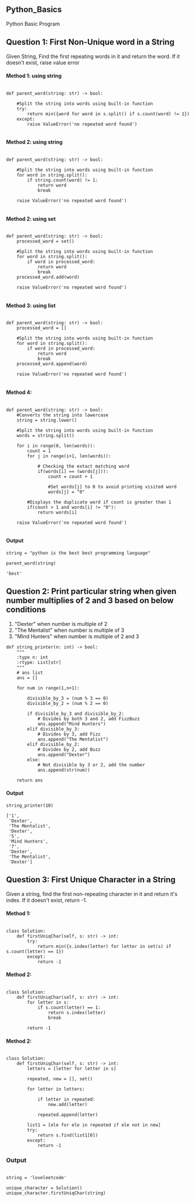 ## Python_Basics
Python Basic Program

## Question 1: First Non-Unique word in a String
Given String, Find the first repeating words in it and return the word. If it doesn't exist, raise value error

#### Method 1: using string

```python3

def parent_word(string: str) -> bool:
    
    #Split the string into words using built-in function
    try:
        return min({word for word in s.split() if s.count(word) != 1})
    except:
        raise ValueError('no repeated word found')
    
```

#### Method 2: using string

```python3

def parent_word(string: str) -> bool:
    
    #Split the string into words using built-in function
    for word in string.split():
        if string.count(word) != 1:
            return word
            break
            
    raise ValueError('no repeated word found')
    
```

#### Method 2: using set

```python3

def parent_word(string: str) -> bool:
    processed_word = set()
    
    #Split the string into words using built-in function
    for word in string.split():
        if word in processed_word:
            return word
            break
    processed_word.add(word)
        
    raise ValueError('no repeated word found')
    
```

#### Method 3: using list

```python3

def parent_word(string: str) -> bool:
    processed_word = []
    
    #Split the string into words using built-in function  
    for word in string.split():
        if word in processed_word:
            return word
            break
    processed_word.append(word)
        
    raise ValueError('no repeated word found')
    
```

#### Method 4: 

```python3

def parent_word(string: str) -> bool:
    #Converts the string into lowercase  
    string = string.lower()
    
    #Split the string into words using built-in function
    words = string.split()
    
    for i in range(0, len(words)):
        count = 1
        for j in range(i+1, len(words)):
        
            # Checking the extact matching word
            if(words[i] == (words[j])):
                count = count + 1
                
                #Set words[j] to 0 to avoid printing visited word  
                words[j] = "0"
                
        #Displays the duplicate word if count is greater than 1  
        if(count > 1 and words[i] != "0"):  
            return words[i] 
        
    raise ValueError('no repeated word found')
    
```

#### Output

```shell
string = "python is the best best programming language"
 
parent_word(string)

'best'

```

## Question 2: Print particular string when given number multiplies of 2 and 3 based on below conditions 
1. "Dexter" when number is multiple of 2
2. "The Mentalist" when number is multiple of 3
3. "Mind Hunters" when number is multiple of 2 and 3
               
               
```python3
def string_printer(n: int) -> bool:
    """
    :type n: int
    :rtype: List[str]
    """
    # ans list
    ans = []

    for num in range(1,n+1):

        divisible_by_3 = (num % 3 == 0)
        divisible_by_2 = (num % 2 == 0)

        if divisible_by_3 and divisible_by_2:
            # Divides by both 3 and 2, add FizzBuzz
            ans.append("Mind Hunters")
        elif divisible_by_3:
            # Divides by 3, add Fizz
            ans.append("The Mentalist")
        elif divisible_by_2:
            # Divides by 2, add Buzz
            ans.append("Dexter")
        else:
            # Not divisible by 3 or 2, add the number
            ans.append(str(num))

    return ans
```

#### Output

```shell
string_printer(10)

['1',
 'Dexter',
 'The Mentalist',
 'Dexter',
 '5',
 'Mind Hunters',
 '7',
 'Dexter',
 'The Mentalist',
 'Dexter']

```

## Question 3: First Unique Character in a String
Given a string, find the first non-repeating character in it and return it's index. If it doesn't exist, return -1.

#### Method 1:

```python3

class Solution:
    def firstUniqChar(self, s: str) -> int:
        try:
            return min({s.index(letter) for letter in set(s) if s.count(letter) == 1})
        except:
            return -1

```

#### Method 2:

```python3

class Solution:
    def firstUniqChar(self, s: str) -> int:
        for letter in s:
            if s.count(letter) == 1:
                return s.index(letter)
                break

        return -1

```

#### Method 2:

```python3

class Solution:
    def firstUniqChar(self, s: str) -> int:
        letters = [letter for letter in s]

        repeated, new = [], set()

        for letter in letters:

            if letter in repeated:
                new.add(letter)

            repeated.append(letter)

        list1 = [ele for ele in repeated if ele not in new] 
        try:
            return s.find(list1[0])
        except:
            return -1

```

### Output

```shell

string = 'loveleetcode'

unique_character = Solution()
unique_character.firstUniqChar(string)

```

